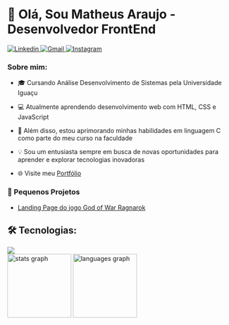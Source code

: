 <!DOCTYPE html>
<html>
<body>
    
<h1>👋 Olá, Sou Matheus Araujo - Desenvolvedor FrontEnd</h1>

<a href="https://www.linkedin.com/in/matheus-araujo-26b01131a/?trk=opento_sprofile_topcard" target="_blank">
<img src="https://img.shields.io/badge/LinkedIn-0077B5?style=for-the-badge&logo=linkedin&logoColor=white" alt="Linkedin">
</a>
<a href="https://mail.google.com/mail/u/0/#inbox" target="_blank">
<img src="https://img.shields.io/badge/Gmail-D14836?style=for-the-badge&logo=gmail&logoColor=white" alt="Gmail">
</a>
<a href="https://www.instagram.com/mths_arauj0/" target="_blank">
<img src="https://img.shields.io/badge/Instagram-E4405F?style=for-the-badge&logo=instagram&logoColor=white" alt="Instagram">
</a>

<h3>Sobre mim:</h3>

<ul>
<li><p>🎓 Cursando Análise Desenvolvimento de Sistemas pela Universidade Iguaçu</p></li>
<li><p>💻 Atualmente aprendendo desenvolvimento web com HTML, CSS e JavaScript</p></li>
<li><p>📘 Além disso, estou aprimorando minhas habilidades em linguagem C como parte do meu curso na faculdade</p></li>
<li><p>💡 Sou um entusiasta sempre em busca de novas oportunidades para aprender e explorar tecnologias inovadoras</p></li>
<li><p>🌐 Visite meu <a href="url" target="_blank">Portfólio</a></p></li>
</ul>

<h3>🚀 Pequenos Projetos</h3>

<ul>
<li><a href="https://godofwar-ragnarok.vercel.app" target="_blank">Landing Page do jogo God of War Ragnarok</a></li>
<a href="url" target="_blank"></a>
<a href="url" target="_blank"></a>
</ul>

<h2>🛠 Tecnologias:</h2>

<img src="https://skillicons.dev/icons?i=html,css,js">
               
<div align="left">
  <img src="https://github-readme-stats.vercel.app/api?username=Mtheuxa&hide_title=false&hide_rank=false&show_icons=true&include_all_commits=true&count_private=true&disable_animations=false&theme=codeSTACKr&locale=en&hide_border=true&order=1" height="145" alt="stats graph"  />
  <img src="https://github-readme-stats.vercel.app/api/top-langs?username=Mtheuxa&locale=pt-br&hide_title=false&layout=compact&card_width=320&langs_count=5&theme=codeSTACKr&hide_border=true&order=2" height="145" alt="languages graph"  />
</div>

  </body>
</html>
